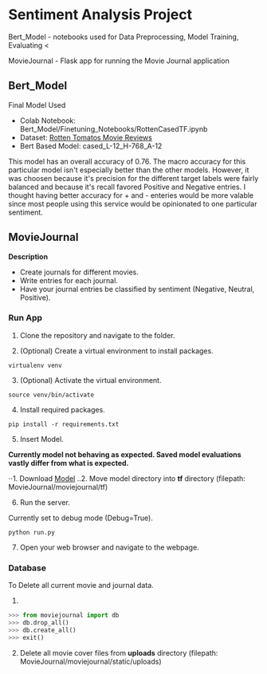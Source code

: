 # Sentiment Analysis Project
Bert_Model - notebooks used for Data Preprocessing, Model Training, Evaluating <

MovieJournal - Flask app for running the Movie Journal application

## Bert_Model
Final Model Used
- Colab Notebook: Bert_Model/Finetuning_Notebooks/RottenCasedTF.ipynb
- Dataset: [Rotten Tomatos Movie Reviews](https://www.kaggle.com/c/sentiment-analysis-on-movie-reviews/data)
- Bert Based Model: cased_L-12_H-768_A-12

This model has an overall accuracy of 0.76. The macro accuracy for this particular model isn't especially better than the other models. However, it was choosen because it's precision for the different target labels were fairly balanced and because it's recall favored Positive and Negative entries. I thought having better accuracy for + and - enteries would be more valable since most people using this service would be opinionated to one particular sentiment.


## MovieJournal
**Description**

- Create journals for different movies.
- Write entries for each journal.
- Have your journal entries be classified by sentiment (Negative, Neutral, Positive).


### Run App
1) Clone the repository and navigate to the folder.

2) (Optional) Create a virtual environment to install packages.

`virtualenv venv`

3) (Optional) Activate the virtual environment.

`source venv/bin/activate`

4) Install required packages.

`pip install -r requirements.txt`

5) Insert Model.

**Currently model not behaving as expected. Saved model evaluations vastly differ from what is expected.**

⋅⋅1. Download [Model](https://works.do/xEAxdf)
..2. Move model directory into **tf** directory (filepath: MovieJournal/moviejournal/tf)

6) Run the server.

Currently set to debug mode (Debug=True).

`python run.py`

7) Open your web browser and navigate to the webpage.


### Database
To Delete all current movie and journal data.

1) 
```python
>>> from moviejournal import db
>>> db.drop_all()
>>> db.create_all()
>>> exit()
```

2) Delete all movie cover files from **uploads** directory (filepath: MovieJournal/moviejournal/static/uploads)

